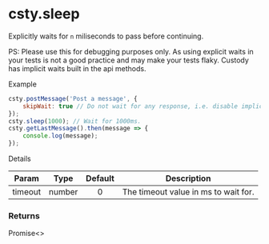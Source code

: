 # csty.sleep

Explicitly waits for `n` miliseconds to pass before continuing.

PS: Please use this for debugging purposes only. As using explicit waits in your 
tests is not a good practice and may make your tests flaky. Custody has implicit
waits built in the api methods.

Example
```js
csty.postMessage('Post a message', {
    skipWait: true // Do not wait for any response, i.e. disable implicit wait.
});
csty.sleep(1000); // Wait for 1000ms.
csty.getLastMessage().then(message => {
    console.log(message);
});
```
Details

| Param | Type | Default | Description |
|-------|:-----:|:------:|--------|
|timeout| number | 0 | The timeout value in ms to wait for. |

### Returns

Promise<>